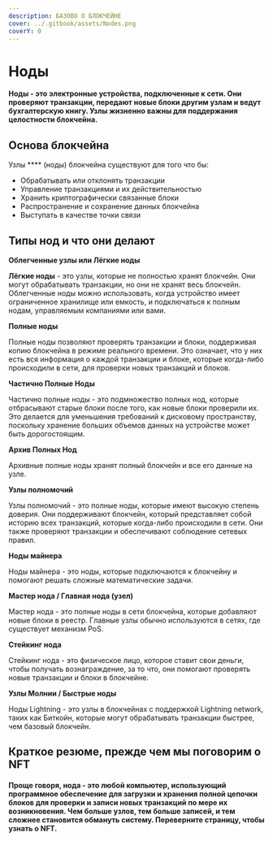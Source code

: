 ```yaml
---
description: БАЗОВО О БЛОКЧЕЙНЕ
cover: ../.gitbook/assets/Nodes.png
coverY: 0
---
```


# Ноды

**Ноды - это электронные устройства, подключенные к сети. Они проверяют транзакции, передают новые блоки другим узлам и ведут бухгалтерскую книгу. Узлы жизненно важны для поддержания целостности блокчейна.**

## **Основа блокчейна**

Узлы **** (ноды) блокчейна существуют для того что бы:

* Обрабатывать или отклонять транзакции
* Управление транзакциями и их действительностью
* Хранить криптографически связанные блоки
* Распространение и сохранение данных блокчейна
* Выступать в качестве точки связи

## Типы нод и что они делают

**Облегченные узлы или Лёгкие ноды**

**Лёгкие ноды** - это узлы, которые не полностью хранят блокчейн. Они могут обрабатывать транзакции, но они не хранят весь блокчейн. Облегченные ноды можно использовать, когда устройство имеет ограниченное хранилище или емкость, и подключаться к полным нодам, управляемым компаниями или вами.

**Полные ноды**

Полные ноды позволяют проверять транзакции и блоки, поддерживая копию блокчейна в режиме реального времени. Это означает, что у них есть вся информация о каждой транзакции и блоке, которые когда-либо происходили в сети, для проверки новых транзакций и блоков.

**Частично Полные Ноды**&#x20;

Частично полные ноды - это подмножество полных нод, которые отбрасывают старые блоки после того, как новые блоки проверили их. Это делается для уменьшения требований к дисковому пространству, поскольку хранение больших объемов данных на устройстве может быть дорогостоящим.

**Архив Полных Нод**

Архивные полные ноды хранят полный блокчейн и все его данные на узле.

**Узлы полномочий**

Узлы полномочий - это полные ноды, которые имеют высокую степень доверия. Они поддерживают блокчейн, который представляет собой историю всех транзакций, которые когда-либо происходили в сети. Они также проверяют транзакции и обеспечивают соблюдение сетевых правил.

**Ноды майнера**

Ноды майнера - это ноды, которые подключаются к блокчейну и помогают решать сложные математические задачи.

**Мастер нода / Главная нода (узел)**

Мастер нода - это полные ноды в сети блокчейна, которые добавляют новые блоки в реестр. Главные узлы обычно используются в сетях, где существует механизм PoS.

**Стейкинг нода**

Стейкинг нода - это физическое лицо, которое ставит свои деньги, чтобы получать вознаграждение, за то что, они помогают проверять новые транзакции и блоки в блокчейне.

**Узлы Молнии / Быстрые ноды**&#x20;

Ноды Lightning - это узлы в блокчейнах с поддержкой Lightning network, таких как Биткойн, которые могут обрабатывать транзакции быстрее, чем базовый блокчейн.

## Краткое резюме, прежде чем мы поговорим о NFT

#### Проще говоря, нода - это любой компьютер, использующий программное обеспечение для загрузки и хранения полной цепочки блоков для проверки и записи новых транзакций по мере их возникновения. Чем больше узлов, тем больше записей, и тем сложнее становится обмануть систему. Переверните страницу, чтобы узнать о NFT.
